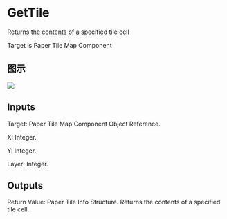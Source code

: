 # GetTile

Returns the contents of a specified tile cell

Target is Paper Tile Map Component

## 图示

![]($-20221218-21022794.png)

## Inputs

Target: Paper Tile Map Component Object Reference.

X: Integer.

Y: Integer.

Layer: Integer.  

## Outputs

Return Value: Paper Tile Info Structure. Returns the contents of a specified tile cell.

